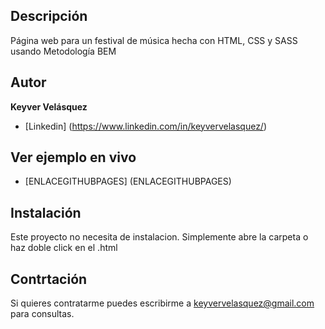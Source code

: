 ## Descripción

Página web para un festival de música hecha con HTML, CSS y SASS usando Metodología BEM 

## Autor
**Keyver Velásquez**

* [Linkedin] (https://www.linkedin.com/in/keyvervelasquez/)

## Ver ejemplo en vivo
- [ENLACEGITHUBPAGES] (ENLACEGITHUBPAGES)

## Instalación
Este proyecto no necesita de instalacion. Simplemente abre la carpeta o haz doble click en el .html

## Contrtación 
Si quieres contratarme puedes escribirme a keyvervelasquez@gmail.com para consultas.
